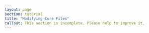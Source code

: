 ```yaml
---
layout: page
section: tutorial
title: "Modifying Core Files"
callout: This section is incomplete. Please help to improve it.
---
```

